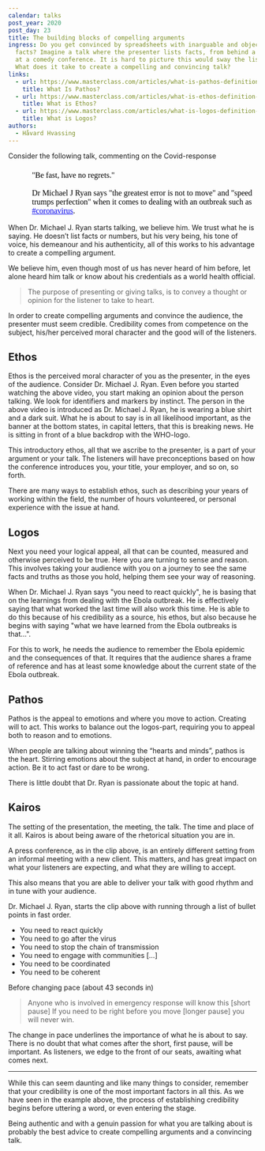 ```yaml
---
calendar: talks
post_year: 2020
post_day: 23
title: The building blocks of compelling arguments
ingress: Do you get convinced by spreadsheets with inarguable and objective
  facts? Imagine a talk where the presenter lists facts, from behind a lectern,
  at a comedy conference. It is hard to picture this would sway the listeners.
  What does it take to create a compelling and convincing talk?
links:
  - url: https://www.masterclass.com/articles/what-is-pathos-definition-of-pathos-with-examples
    title: What Is Pathos?
  - url: https://www.masterclass.com/articles/what-is-ethos-definition-of-ethos-with-examples
    title: What is Ethos?
  - url: https://www.masterclass.com/articles/what-is-logos-definition-and-examples-of-logos-in-literature
    title: What is Logos?
authors:
  - Håvard Hvassing
---
```

Consider the following talk, commenting on the Covid-response

<iframe style="border:none;" width="550" height="100" data-tweet-url="https://twitter.com/SkyNews/status/1238504143104421888" src="data:text/html;charset=utf-8,%3Cblockquote%20class%3D%22twitter-tweet%22%3E%3Cp%20lang%3D%22en%22%20dir%3D%22ltr%22%3E%26quot%3BBe%20fast%2C%20have%20no%20regrets.%26quot%3B%3Cbr%3E%3Cbr%3EDr%20Michael%20J%20Ryan%20says%20%26quot%3Bthe%20greatest%20error%20is%20not%20to%20move%26quot%3B%20and%20%26quot%3Bspeed%20trumps%20perfection%26quot%3B%20when%20it%20comes%20to%20dealing%20with%20an%20outbreak%20such%20as%20%3Ca%20href%3D%22https%3A//twitter.com/hashtag/coronavirus%3Fsrc%3Dhash%26amp%3Bref_src%3Dtwsrc%255Etfw%22%3E%23coronavirus%3C/a%3E.%3Cbr%3E%3Cbr%3EGet%20the%20latest%20on%20COVID-19%20%uD83D%uDC49%20%3Ca%20href%3D%22https%3A//t.co/HMPNwaVk37%22%3Ehttps%3A//t.co/HMPNwaVk37%3C/a%3E%20%3Ca%20href%3D%22https%3A//t.co/wDa7XOMw8Q%22%3Epic.twitter.com/wDa7XOMw8Q%3C/a%3E%3C/p%3E%26mdash%3B%20Sky%20News%20%28@SkyNews%29%20%3Ca%20href%3D%22https%3A//twitter.com/SkyNews/status/1238504143104421888%3Fref_src%3Dtwsrc%255Etfw%22%3EMarch%2013%2C%202020%3C/a%3E%3C/blockquote%3E%0A%3Cscript%20async%20src%3D%22https%3A//platform.twitter.com/widgets.js%22%20charset%3D%22utf-8%22%3E%3C/script%3E%0A"></iframe>

When Dr. Michael J. Ryan starts talking, we believe him. We trust what he is saying. He doesn’t list facts or numbers, but his very being, his tone of voice, his demeanour and his authenticity, all of this works to his advantage to create a compelling argument.

We believe him, even though most of us has never heard of him before, let alone heard him talk or know about his credentials as a world health official. 

> The purpose of presenting or giving talks, is to convey a thought or opinion for the listener to take to heart. 

In order to create compelling arguments and convince the audience, the presenter must seem credible. Credibility comes from competence on the subject, his/her perceived moral character and the good will of the listeners.

## Ethos

Ethos is the perceived moral character of you as the presenter, in the eyes of the audience.
Consider Dr. Michael J. Ryan. Even before you started watching the above video, you start making an opinion about the person talking. We look for identifiers and markers by instinct. The person in the above video is introduced as Dr. Michael J. Ryan, he is wearing a blue shirt and a dark suit. What he is about to say is in all likelihood important, as the banner at the bottom states, in capital letters, that this is breaking news. He is sitting in front of a blue backdrop with the WHO-logo. 

This introductory ethos, all that we ascribe to the presenter, is a part of your argument or your talk. The listeners will have preconceptions based on how the conference introduces you, your title, your employer, and so on, so forth. 

There are many ways to establish ethos, such as describing your years of working within the field, the number of hours volunteered, or personal experience with the issue at hand. 

## Logos

Next you need your logical appeal, all that can be counted, measured and otherwise perceived to be true. Here you are turning to sense and reason. This involves taking your audience with you on a journey to see the same facts and truths as those you hold, helping them see your way of reasoning. 

When Dr. Michael J. Ryan says "you need to react quickly", he is basing that on the learnings from dealing with the Ebola outbreak. He is effectively saying that what worked the last time will also work this time. He is able to do this because of his credibility as a source, his ethos, but also because he begins with saying "what we have learned from the Ebola outbreaks is that…". 

For this to work, he needs the audience to remember the Ebola epidemic and the consequences of that. It requires that the audience shares a frame of reference and has at least some knowledge about the current state of the Ebola outbreak. 

## Pathos

Pathos is the appeal to emotions and where you move to action. Creating will to act. This works to balance out the logos-part, requiring you to appeal both to reason and to emotions. 

When people are talking about winning the “hearts and minds”, pathos is the heart. Stirring emotions about the subject at hand, in order to encourage action. Be it to act fast or dare to be wrong. 

There is little doubt that Dr. Ryan is passionate about  the topic at hand. 

## Kairos

The setting of the presentation, the meeting, the talk. The time and place of it all. Kairos is about being aware of the rhetorical situation you are in. 

A press conference, as in the clip above, is an entirely different setting from an informal meeting with a new client. This matters, and has great impact on what your listeners are expecting, and what they are willing to accept. 

This also means that you are able to deliver your talk with good rhythm and in tune with your audience. 

Dr. Michael J. Ryan, starts the clip above with running through a list of bullet points in fast order. 

* You need to react quickly
* You need to go after the virus
* You need to stop the chain of transmission
* You need to engage with communities \[…]
* You need to be coordinated
* You need to be coherent

Before changing pace (about 43 seconds in)

> Anyone who is involved in emergency response will know this
> \[short pause]
> If you need to be right before you move
> \[longer pause] 
> you will never win.

The change in pace underlines the importance of what he is about to say. There is no doubt that what comes after the short, first pause, will be important. As listeners, we edge to the front of our seats, awaiting what comes next. 

---

While this can seem daunting and like many things to consider, remember that your credibility is one of the most important factors in all this. As we have seen in the example above, the  process of establishing credibility begins before uttering a word, or even entering the stage.  

Being authentic and with a genuin passion for what you are talking about is probably the best advice to create compelling arguments and a convincing talk. 